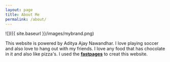 ```yaml
---
layout: page
title: About Me
permalink: /about/
---
```


![]({{ site.baseurl }}/images/mybrand.png)

This website is powered by Aditya Ajay Nawandhar.
I love playing soccer and also love to hang out with my friends.
I love any food that has chocolate in it and also like pizza's.
I used the **[fastpages](https://github.com/fastai/fastpages)** to creat this website.
